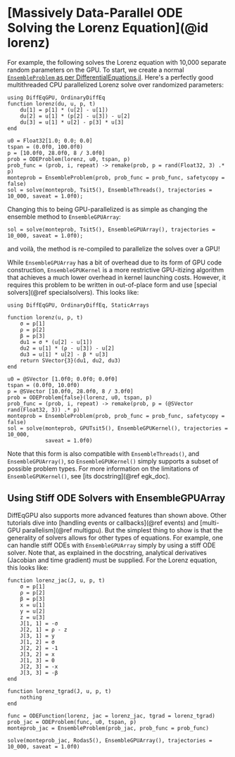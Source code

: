 # [Massively Data-Parallel ODE Solving the Lorenz Equation](@id lorenz)

For example, the following solves the Lorenz equation with 10,000 separate random parameters on the GPU. To start, we create a normal
[`EnsembleProblem` as per DifferentialEquations.jl](https://docs.sciml.ai/DiffEqDocs/stable/features/ensemble/). Here's a perfectly good multithreaded CPU parallelized Lorenz solve
over randomized parameters:

```@example lorenz
using DiffEqGPU, OrdinaryDiffEq
function lorenz(du, u, p, t)
    du[1] = p[1] * (u[2] - u[1])
    du[2] = u[1] * (p[2] - u[3]) - u[2]
    du[3] = u[1] * u[2] - p[3] * u[3]
end

u0 = Float32[1.0; 0.0; 0.0]
tspan = (0.0f0, 100.0f0)
p = [10.0f0, 28.0f0, 8 / 3.0f0]
prob = ODEProblem(lorenz, u0, tspan, p)
prob_func = (prob, i, repeat) -> remake(prob, p = rand(Float32, 3) .* p)
monteprob = EnsembleProblem(prob, prob_func = prob_func, safetycopy = false)
sol = solve(monteprob, Tsit5(), EnsembleThreads(), trajectories = 10_000, saveat = 1.0f0);
```

Changing this to being GPU-parallelized is as simple as changing the ensemble method to
`EnsembleGPUArray`:

```@example lorenz
sol = solve(monteprob, Tsit5(), EnsembleGPUArray(), trajectories = 10_000, saveat = 1.0f0);
```

and voilà, the method is re-compiled to parallelize the solves over a GPU!

While `EnsembleGPUArray` has a bit of overhead due to its form of GPU code construction,
`EnsembleGPUKernel` is a more restrictive GPU-itizing algorithm that achieves a much lower
overhead in kernel launching costs. However, it requires this problem to be written in
out-of-place form and use [special solvers](@ref specialsolvers). This looks like:

```@example lorenz
using DiffEqGPU, OrdinaryDiffEq, StaticArrays

function lorenz(u, p, t)
    σ = p[1]
    ρ = p[2]
    β = p[3]
    du1 = σ * (u[2] - u[1])
    du2 = u[1] * (ρ - u[3]) - u[2]
    du3 = u[1] * u[2] - β * u[3]
    return SVector{3}(du1, du2, du3)
end

u0 = @SVector [1.0f0; 0.0f0; 0.0f0]
tspan = (0.0f0, 10.0f0)
p = @SVector [10.0f0, 28.0f0, 8 / 3.0f0]
prob = ODEProblem{false}(lorenz, u0, tspan, p)
prob_func = (prob, i, repeat) -> remake(prob, p = (@SVector rand(Float32, 3)) .* p)
monteprob = EnsembleProblem(prob, prob_func = prob_func, safetycopy = false)
sol = solve(monteprob, GPUTsit5(), EnsembleGPUKernel(), trajectories = 10_000,
            saveat = 1.0f0)
```

Note that this form is also compatible with `EnsembleThreads()`, and `EnsembleGPUArray()`,
so `EnsembleGPUKernel()` simply supports a subset of possible problem types. For more
information on the limitations of `EnsembleGPUKernel()`, see [its docstring](@ref egk_doc).

## Using Stiff ODE Solvers with EnsembleGPUArray

DiffEqGPU also supports more advanced features than shown above. Other tutorials dive into
[handling events or callbacks](@ref events) and [multi-GPU parallelism](@ref multigpu).
But the simplest thing to show is that the generality of solvers allows for other types of
equations. For example, one can handle stiff ODEs with `EnsembleGPUArray` simply by using a
stiff ODE solver. Note that, as explained in the docstring, analytical derivatives
(Jacobian and time gradient) must be supplied. For the Lorenz equation, this looks like:

```@example lorenz
function lorenz_jac(J, u, p, t)
    σ = p[1]
    ρ = p[2]
    β = p[3]
    x = u[1]
    y = u[2]
    z = u[3]
    J[1, 1] = -σ
    J[2, 1] = ρ - z
    J[3, 1] = y
    J[1, 2] = σ
    J[2, 2] = -1
    J[3, 2] = x
    J[1, 3] = 0
    J[2, 3] = -x
    J[3, 3] = -β
end

function lorenz_tgrad(J, u, p, t)
    nothing
end

func = ODEFunction(lorenz, jac = lorenz_jac, tgrad = lorenz_tgrad)
prob_jac = ODEProblem(func, u0, tspan, p)
monteprob_jac = EnsembleProblem(prob_jac, prob_func = prob_func)

solve(monteprob_jac, Rodas5(), EnsembleGPUArray(), trajectories = 10_000, saveat = 1.0f0)
```
